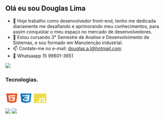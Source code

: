 ## Olá eu sou Douglas Lima

- 🔭 Hoje trabalho como desenvolvedor front-end, tenho me dedicada diariamente me desafiando e aprimorando meu conhecimentos, para assim conquistar o meu espaço no mercado de desenvolvedores.
- 🌱 Estou cursando 3° Semestre de Analise e Desenvolvimento de Sistemas, e sou formado em Manutenção industrial.
- 📫 Contate-me no e-mail: douglas.a.l@hotmail.com
- 📱  Whatsaapp 15 99601-3651

<picture>
<source 
  srcset="https://github-readme-stats.vercel.app/api?username=Douglaslima93&show_icons=true&theme=radical"
  media="(prefers-color-scheme: radical)"
/>
<source
  srcset="https://github-readme-stats.vercel.app/api?username=Douglaslima93&show_icons=true"
  media="(prefers-color-scheme: light), (prefers-color-scheme: dark)"
/>
<img src="https://github-readme-stats.vercel.app/api?username=Douglaslima93&show_icons=true" />
</picture>


### Tecnologias.
<div style="display: inline_block"><br>
  <img align="center" alt="Douglas-HTML" height="30" width="40" src="https://raw.githubusercontent.com/devicons/devicon/master/icons/html5/html5-original.svg">
  <img align="center" alt="Douglas-CSS" height="30" width="40" src="https://raw.githubusercontent.com/devicons/devicon/master/icons/css3/css3-original.svg">
  <img align="center" alt="Douglas-Js" height="30" width="40" src="https://raw.githubusercontent.com/devicons/devicon/master/icons/javascript/javascript-plain.svg">
  
  <!--
  <img align="center" alt="Rafa-React" height="30" width="40" src="https://raw.githubusercontent.com/devicons/devicon/master/icons/react/react-original.svg">
  <img align="center" alt="Rafa-Ts" height="30" width="40" src="https://raw.githubusercontent.com/devicons/devicon/master/icons/typescript/typescript-plain.svg">
 -->
 
</div>
<br>

<div> 
  <a href = "mailto:douglas07a@gmail.com"><img src="https://img.shields.io/badge/-Gmail-%23333?style=for-the-badge&logo=gmail&logoColor=white" target="_blank"></a>
  <a href="https://www.linkedin.com/in/douglas-lima-95073aa2/" target="_blank"><img src="https://img.shields.io/badge/-LinkedIn-%230077B5?style=for-the-badge&logo=linkedin&logoColor=white" target="_blank"></a> 
</div>
